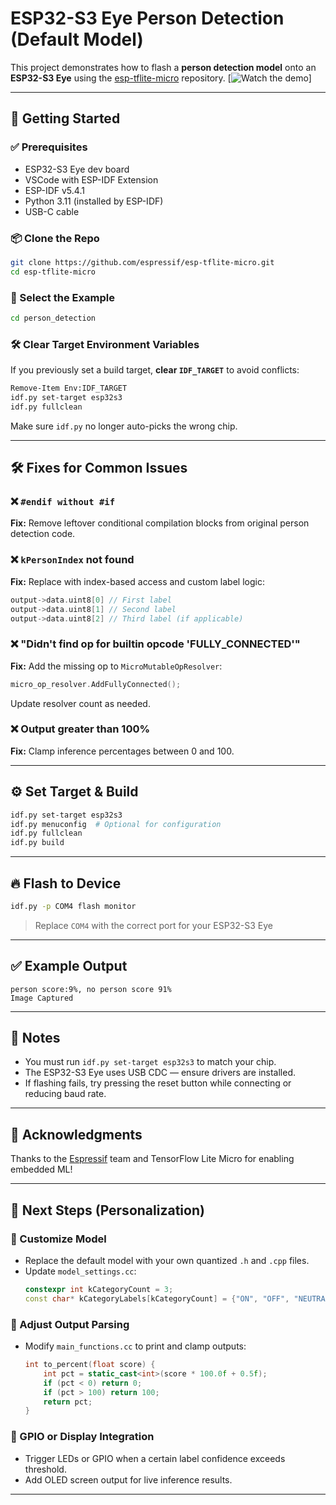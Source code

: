# ESP32-S3 Eye Person Detection (Default Model)

This project demonstrates how to flash a **person detection model** onto an **ESP32-S3 Eye** using the [esp-tflite-micro](https://github.com/espressif/esp-tflite-micro) repository.
[![Watch the demo](https://www.youtube.com/watch?v=mUfiENhntOk)]

---

## 🚀 Getting Started

### ✅ Prerequisites
- ESP32-S3 Eye dev board
- VSCode with ESP-IDF Extension
- ESP-IDF v5.4.1
- Python 3.11 (installed by ESP-IDF)
- USB-C cable

### 📦 Clone the Repo
```bash
git clone https://github.com/espressif/esp-tflite-micro.git
cd esp-tflite-micro
```

### 📂 Select the Example
```bash
cd person_detection
```

### 🛠️ Clear Target Environment Variables
If you previously set a build target, **clear `IDF_TARGET`** to avoid conflicts:
```bash
Remove-Item Env:IDF_TARGET
idf.py set-target esp32s3
idf.py fullclean
```
Make sure `idf.py` no longer auto-picks the wrong chip.

---

## 🛠️ Fixes for Common Issues

### ❌ `#endif without #if`
**Fix:** Remove leftover conditional compilation blocks from original person detection code.

### ❌ `kPersonIndex` not found
**Fix:** Replace with index-based access and custom label logic:
```cpp
output->data.uint8[0] // First label
output->data.uint8[1] // Second label
output->data.uint8[2] // Third label (if applicable)
```

### ❌ "Didn't find op for builtin opcode 'FULLY_CONNECTED'"
**Fix:** Add the missing op to `MicroMutableOpResolver`:
```cpp
micro_op_resolver.AddFullyConnected();
```
Update resolver count as needed.

### ❌ Output greater than 100%
**Fix:** Clamp inference percentages between 0 and 100.

---

## ⚙️ Set Target & Build

```bash
idf.py set-target esp32s3
idf.py menuconfig  # Optional for configuration
idf.py fullclean
idf.py build
```

---

## 🔥 Flash to Device

```bash
idf.py -p COM4 flash monitor
```
> Replace `COM4` with the correct port for your ESP32-S3 Eye

---

## ✅ Example Output
```text
person score:9%, no person score 91%
Image Captured
```

---

## 🧠 Notes
- You must run `idf.py set-target esp32s3` to match your chip.
- The ESP32-S3 Eye uses USB CDC — ensure drivers are installed.
- If flashing fails, try pressing the reset button while connecting or reducing baud rate.

---

## 🙌 Acknowledgments
Thanks to the [Espressif](https://github.com/espressif) team and TensorFlow Lite Micro for enabling embedded ML!

---

## 🧪 Next Steps (Personalization)

### 🎯 Customize Model
- Replace the default model with your own quantized `.h` and `.cpp` files.
- Update `model_settings.cc`:
  ```cpp
  constexpr int kCategoryCount = 3;
  const char* kCategoryLabels[kCategoryCount] = {"ON", "OFF", "NEUTRAL"};
  ```

### 🎯 Adjust Output Parsing
- Modify `main_functions.cc` to print and clamp outputs:
  ```cpp
  int to_percent(float score) {
      int pct = static_cast<int>(score * 100.0f + 0.5f);
      if (pct < 0) return 0;
      if (pct > 100) return 100;
      return pct;
  }
  ```

### 🎯 GPIO or Display Integration
- Trigger LEDs or GPIO when a certain label confidence exceeds threshold.
- Add OLED screen output for live inference results.

---

